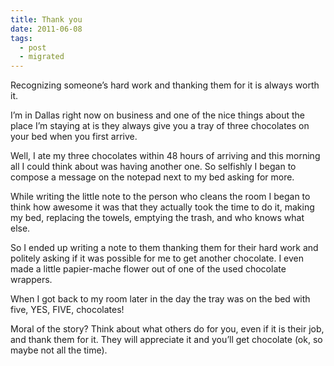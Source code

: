 ```yaml
---
title: Thank you
date: 2011-06-08
tags:
  - post
  - migrated
---
```


Recognizing someone’s hard work and thanking them for it is always worth it.

I’m in Dallas right now on business and one of the nice things about the place I’m staying at is they always give you a tray of three chocolates on your bed when you first arrive.

Well, I ate my three chocolates within 48 hours of arriving and this morning all I could think about was having another one. So selfishly I began to compose a message on the notepad next to my bed asking for more.

While writing the little note to the person who cleans the room I began to think how awesome it was that they actually took the time to do it, making my bed, replacing the towels, emptying the trash, and who knows what else.

So I ended up writing a note to them thanking them for their hard work and politely asking if it was possible for me to get another chocolate. I even made a little papier-mache flower out of one of the used chocolate wrappers.

When I got back to my room later in the day the tray was on the bed with five, YES, FIVE, chocolates!

Moral of the story? Think about what others do for you, even if it is their job, and thank them for it. They will appreciate it and you’ll get chocolate (ok, so maybe not all the time).
